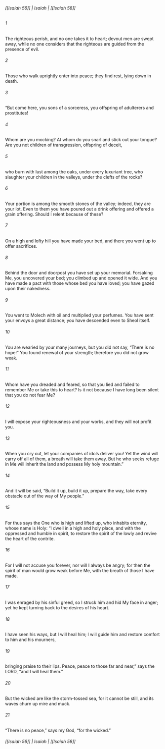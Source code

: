 ###### [[Isaiah 56]] | Isaiah | [[Isaiah 58]]

###### 1
The righteous perish, and no one takes it to heart; devout men are swept away, while no one considers that the righteous are guided from the presence of evil.
###### 2
Those who walk uprightly enter into peace; they find rest, lying down in death.
###### 3
“But come here, you sons of a sorceress, you offspring of adulterers and prostitutes!
###### 4
Whom are you mocking? At whom do you snarl and stick out your tongue? Are you not children of transgression, offspring of deceit,
###### 5
who burn with lust among the oaks, under every luxuriant tree, who slaughter your children in the valleys, under the clefts of the rocks?
###### 6
Your portion is among the smooth stones of the valley; indeed, they are your lot. Even to them you have poured out a drink offering and offered a grain offering. Should I relent because of these?
###### 7
On a high and lofty hill you have made your bed, and there you went up to offer sacrifices.
###### 8
Behind the door and doorpost you have set up your memorial. Forsaking Me, you uncovered your bed; you climbed up and opened it wide. And you have made a pact with those whose bed you have loved; you have gazed upon their nakedness.
###### 9
You went to Molech with oil and multiplied your perfumes. You have sent your envoys a great distance; you have descended even to Sheol itself.
###### 10
You are wearied by your many journeys, but you did not say, “There is no hope!” You found renewal of your strength; therefore you did not grow weak.
###### 11
Whom have you dreaded and feared, so that you lied and failed to remember Me or take this to heart? Is it not because I have long been silent that you do not fear Me?
###### 12
I will expose your righteousness and your works, and they will not profit you.
###### 13
When you cry out, let your companies of idols deliver you! Yet the wind will carry off all of them, a breath will take them away. But he who seeks refuge in Me will inherit the land and possess My holy mountain.”
###### 14
And it will be said, “Build it up, build it up, prepare the way, take every obstacle out of the way of My people.”
###### 15
For thus says the One who is high and lifted up, who inhabits eternity, whose name is Holy: “I dwell in a high and holy place, and with the oppressed and humble in spirit, to restore the spirit of the lowly and revive the heart of the contrite.
###### 16
For I will not accuse you forever, nor will I always be angry; for then the spirit of man would grow weak before Me, with the breath of those I have made.
###### 17
I was enraged by his sinful greed, so I struck him and hid My face in anger; yet he kept turning back to the desires of his heart.
###### 18
I have seen his ways, but I will heal him; I will guide him and restore comfort to him and his mourners,
###### 19
bringing praise to their lips. Peace, peace to those far and near,” says the LORD, “and I will heal them.”
###### 20
But the wicked are like the storm-tossed sea, for it cannot be still, and its waves churn up mire and muck.
###### 21
“There is no peace,” says my God, “for the wicked.”

###### [[Isaiah 56]] | Isaiah | [[Isaiah 58]]
